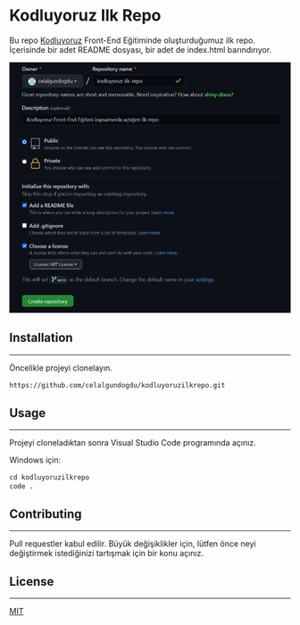 # Kodluyoruz Ilk Repo
Bu repo [Kodluyoruz](https://www.kodluyoruz.org/) Front-End Eğitiminde oluşturduğumuz ilk repo. İçerisinde bir adet README dosyası, bir adet de index.html barındırıyor. 

![KodluyoruzIlkRepo](images/kodluyoruzIlkRepo.png)

## Installation
---
Öncelikle projeyi clonelayın. 
```bash
https://github.com/celalgundogdu/kodluyoruzilkrepo.git
```

## Usage
---
Projeyi cloneladıktan sonra Visual Studio Code programında açınız.

Windows için:
```
cd kodluyoruzilkrepo
code .
```

## Contributing
---
Pull requestler kabul edilir. Büyük değişiklikler için, lütfen önce neyi değiştirmek istediğinizi tartışmak için bir konu açınız.

## License
---
[MIT](https://choosealicense.com/licenses/mit/)

